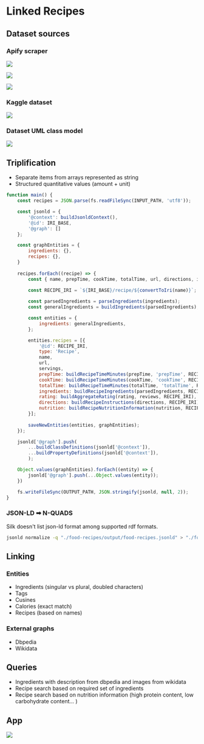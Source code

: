 # Linked Recipes

## Dataset sources

### Apify scraper

![](..\presentation\images\allrecipes-actor.png)

![](..\presentation\images\allrecipes-actor-input.png)

![](..\presentation\images\allrecipes-actor-input-extend.png)

### Kaggle dataset

![](..\presentation\images\kaggle-foodrecipes-dataset.png)

### Dataset UML class model

![](..\source\diagram.png)

## Triplification

- Separate items from arrays represented as string
- Structured quantitative values (amount + unit)

```javascript
function main() {
    const recipes = JSON.parse(fs.readFileSync(INPUT_PATH, 'utf8'));

    const jsonld = {
        '@context': buildJsonldContext(),
        '@id': IRI_BASE,
        '@graph': []
    };

    const graphEntities = {
        ingredients: {},
        recipes: {},
    }
    
    recipes.forEach((recipe) => {
        const { name, prepTime, cookTime, totalTime, url, directions, ingredients, nutrition, rating, servings, reviews } = recipe;
    
        const RECIPE_IRI = `${IRI_BASE}/recipe/${convertToIri(name)}`;

        const parsedIngredients = parseIngredients(ingredients);
        const generalIngredients = buildIngredients(parsedIngredients);

        const entities = {
            ingredients: generalIngredients,
        };

        entities.recipes = [{
            '@id': RECIPE_IRI,
            type: 'Recipe',
            name,
            url,
            servings,
            prepTime: buildRecipeTimeMinutes(prepTime, 'prepTime', RECIPE_IRI),
            cookTime: buildRecipeTimeMinutes(cookTime, 'cookTime', RECIPE_IRI),
            totalTime: buildRecipeTimeMinutes(totalTime, 'totalTime', RECIPE_IRI),
            ingredients: buildRecipeIngredients(parsedIngredients, RECIPE_IRI),
            rating: buildAggregateRating(rating, reviews, RECIPE_IRI),
            directions: buildRecipeInstructions(directions, RECIPE_IRI),
            nutrition: buildRecipeNutritionInformation(nutrition, RECIPE_IRI),
        }];
    
        saveNewEntities(entities, graphEntities);
    });

    jsonld['@graph'].push(
        ...buildClassDefinitions(jsonld['@context']),
        ...buildPropertyDefinitions(jsonld['@context']),
        );

    Object.values(graphEntities).forEach((entity) => {
        jsonld['@graph'].push(...Object.values(entity));
    })

    fs.writeFileSync(OUTPUT_PATH, JSON.stringify(jsonld, null, 2));
}
```

### JSON-LD ➡ N-QUADS

Silk doesn't list json-ld format among supported rdf formats.

```bash
jsonld normalize -q "./food-recipes/output/food-recipes.jsonld" > "./food-recipes/output/food-recipes.nq"
```

## Linking

### Entities

- Ingredients (singular vs plural, doubled characters)
- Tags
- Cusines
- Calories (exact match)
- Recipes (based on names)

### External graphs

- Dbpedia
- Wikidata

## Queries

- Ingredients with description from dbpedia and images from wikidata
- Recipe search based on required set of ingredients
- Recipe search based on nutrition information (high protein content, low carbohydrate content... )

## App

![](..\presentation\images\select-query-app-result.png)

